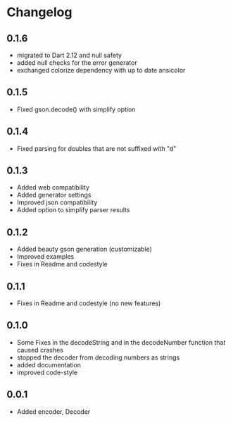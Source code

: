 # Changelog

## 0.1.6

- migrated to Dart 2.12 and null safety
- added null checks for the error generator
- exchanged colorize dependency with up to date ansicolor

## 0.1.5

- Fixed gson.decode() with simplify option

## 0.1.4

- Fixed parsing for doubles that are not suffixed with "d"

## 0.1.3

- Added web compatibility
- Added generator settings
- Improved json compatibility
- Added option to simplify parser results

## 0.1.2

- Added beauty gson generation (customizable)
- Improved examples
- Fixes in Readme and codestyle

## 0.1.1

- Fixes in Readme and codestyle (no new features)

## 0.1.0

- Some Fixes in the decodeString and in the decodeNumber function that caused crashes
- stopped the decoder from decoding numbers as strings
- added documentation
- improved code-style

## 0.0.1

- Added encoder, Decoder
